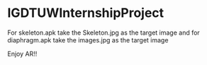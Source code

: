 # IGDTUWInternshipProject

For skeleton.apk take the Skeleton.jpg as the target image and for diaphragm.apk take the images.jpg as the target image


Enjoy AR!!
